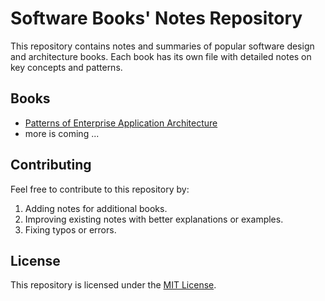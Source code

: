 # Software Books' Notes Repository

This repository contains notes and summaries of popular software design and architecture books. Each book has its own file with detailed notes on key concepts and patterns.

## Books

- [Patterns of Enterprise Application Architecture](patterns-of-enterprise-application-architecture.md)
- more is coming ...

## Contributing

Feel free to contribute to this repository by:
1. Adding notes for additional books.
2. Improving existing notes with better explanations or examples.
3. Fixing typos or errors.

## License

This repository is licensed under the [MIT License](LICENSE).
